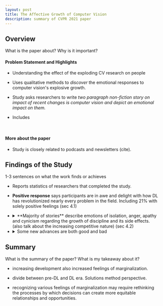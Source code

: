 ```yaml
---
layout: post
title: The Affective Growth of Computer Vision
description: summary of CVPR 2021 paper
---
```


## Overview

What is the paper about? Why is it important?

#### Problem Statement and Highlights

- Understanding the effect of the exploding CV research on people

- Uses qualitative methods to *discover* the emotional responses to computer vision's explosive growth.

- Study asks researchers to write _two paragraph non-fiction story on impact of recent changes is computer vision and depict an emotional impact on them._

- Includes

<br />

#### More about the paper

- Study is closely related to podcasts and newsletters (cite).

## Findings of the Study

1-3 sentences on what the work finds or achieves

- Reports statistics of researchers that completed the study.

- **Positive response** says participants are in awe and delight with how DL has revolutionized nearly every problem in the field. Including 21% with solely positive feelings (sec 4.1)

- <details markdown='span'><summary>**Majority of stories** describe emotions of isolation, anger, apathy and cynicism regarding the growth of discipline and its side effects. (also talk about the increasing competitive nature) (sec 4.2)</summary>

   - _from scientists to NN technicians_ — people are stuck in deep learning mode of thought

   - *paranoia and fatigue over harmful blackboxes* — uncertainty about social ramifications of the system.

   - _selective amnesia_ — effective erasure of classical techniques before deep learning

   - *feeling left behind —* conferences less and less conducive to junior researchers; feeling of insecurity about celebrity culture; competitive environment making researchers feel unwelcome

   - *marginalizing ethics —* ethics doesn't constitute core topics for a large majority in the field.

   <br/>

  </details>

- <details><summary>Some new advances are both good and bad</summary>

   - *newfound opportunities —* students. have more opportunities than ever, and also disregard for such because of vast number of choices

   - *industry reinforcing the DL science —* competitive job market, ill-prepared candidates, frustration over industry funded research problem in academic labs.

   <br />

  </details>

## Summary

What is the summary of the paper? What is my takeaway about it?

- increasing development also increased feelings of marginalization.

- divide between pre-DL and DL era. Solutions method perspective.

- recognizing various feelings of marginalization may require rethinking the processes by which decisions can create more equitable relationships and opportunities.

